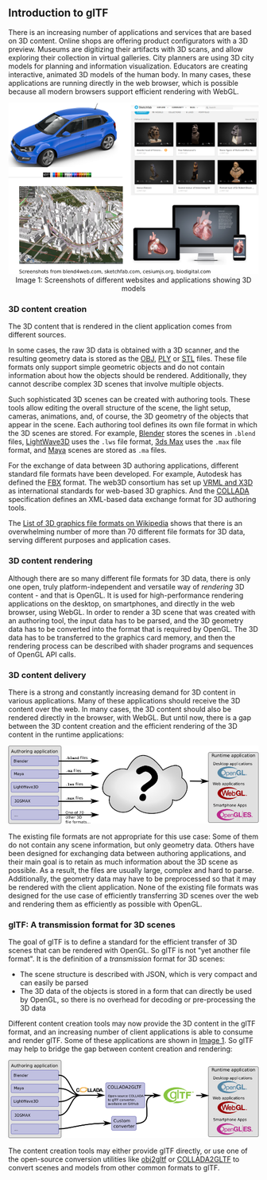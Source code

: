 
## Introduction to glTF

There is an increasing number of applications and services that are based on 3D content. Online shops are offering product configurators with a 3D preview. Museums are digitizing their artifacts with 3D scans, and allow exploring their collection in virtual galleries. City planners are using 3D city models for planning and information visualization. Educators are creating interactive, animated 3D models of the human body. In many cases, these applications are running directly in the web browser, which is possible because all modern browsers support efficient rendering with WebGL.

<p align="center">
<img src="images/applications.png" /><br>
<a name="applications-png"></a>Image 1: Screenshots of different websites and applications showing 3D models
</p>

### 3D content creation

The 3D content that is rendered in the client application comes from different sources.

In some cases, the raw 3D data is obtained with a 3D scanner, and the resulting geometry data is stored as the [OBJ](https://en.wikipedia.org/wiki/Wavefront_.obj_file), [PLY](https://en.wikipedia.org/wiki/PLY_(file_format)) or [STL](https://en.wikipedia.org/wiki/STL_(file_format)) files. These file formats only support simple geometric objects and do not contain information about how the objects should be rendered. Additionally, they cannot describe complex 3D scenes that involve multiple objects.

Such sophisticated 3D scenes can be created with authoring tools. These tools allow editing the overall structure of the scene, the light setup, cameras, animations, and, of course, the 3D geometry of the objects that appear in the scene. Each authoring tool defines its own file format in which the 3D scenes are stored. For example, [Blender](https://www.blender.org/) stores the scenes in `.blend` files, [LightWave3D](https://www.lightwave3d.com/) uses the `.lws` file format, [3ds Max](http://www.autodesk.com/3dsmax) uses the `.max` file format, and [Maya](http://www.autodesk.com/maya) scenes are stored as `.ma` files.

For the exchange of data between 3D authoring applications, different standard file formats have been developed. For example, Autodesk has defined the [FBX](http://www.autodesk.com/products/fbx/overview) format. The web3D consortium has set up [VRML and X3D](http://www.web3d.org/standards) as international standards for web-based 3D graphics. And the [COLLADA](https://www.khronos.org/collada/) specification defines an XML-based data exchange format for 3D authoring tools.

The [List of 3D graphics file formats on Wikipedia](https://en.wikipedia.org/wiki/List_of_file_formats#3D_graphics) shows that there is an overwhelming number of more than 70 different file formats for 3D data, serving different purposes and application cases.  

### 3D content rendering

Although there are so many different file formats for 3D data, there is only one open, truly platform-independent and versatile way of *rendering* 3D content - and that is OpenGL. It is used for high-performance rendering applications on the desktop, on smartphones, and directly in the web browser, using WebGL. In order to render a 3D scene that was created with an authoring tool, the input data has to be parsed, and the 3D geometry data has to be converted into the format that is required by OpenGL. The 3D data has to be transferred to the graphics card memory, and then the rendering process can be described with shader programs and sequences of OpenGL API calls.


### 3D content delivery

There is a strong and constantly increasing demand for 3D content in various applications. Many of these applications should receive the 3D content over the web. In many cases, the 3D content should also be rendered directly in the browser, with WebGL. But until now, there is a gap between the 3D content creation and the efficient rendering of the 3D content in the runtime applications:    

![3D content creation and rendering](images/contentCreationAndRendering.png)

The existing file formats are not appropriate for this use case: Some of them do not contain any scene information, but only geometry data. Others have been designed for exchanging data between authoring applications, and their main goal is to retain as much information about the 3D scene as possible. As a result, the files are usually large, complex and hard to parse. Additionally, the geometry data may have to be preprocessed so that it may be rendered with the client application. None of the existing file formats was designed for the use case of efficiently transferring 3D scenes over the web and rendering them as efficiently as possible with OpenGL.

### glTF: A transmission format for 3D scenes

The goal of glTF is to define a standard for the efficient transfer of 3D scenes that can be rendered with OpenGL. So glTF is not "yet another file format". It is the definition of a *transmission* format for 3D scenes:

- The scene structure is described with JSON, which is very compact and can easily be parsed
- The 3D data of the objects is stored in a form that can directly be used by OpenGL, so there is no overhead for decoding or pre-processing the 3D data

Different content creation tools may now provide the 3D content in the glTF format, and an increasing number of client applications is able to consume and render glTF. Some of these applications are shown in [Image 1](#application-png). So glTF may help to bridge the gap between content creation and rendering:  

![3D content creation and rendering with glTF](images/contentCreationAndRenderingWithGltf.png)

The content creation tools may either provide glTF directly, or use one of the open-source conversion utilities like [obj2gltf](https://github.com/AnalyticalGraphicsInc/obj2gltf) or [COLLADA2GLTF](https://github.com/KhronosGroup/glTF/tree/master/COLLADA2GLTF) to convert scenes and models from other common formats to glTF.
